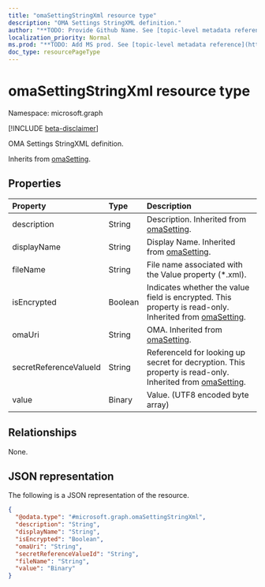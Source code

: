 ```yaml
---
title: "omaSettingStringXml resource type"
description: "OMA Settings StringXML definition."
author: "**TODO: Provide Github Name. See [topic-level metadata reference](https://msgo.azurewebsites.net/add/document/guidelines/metadata.html#topic-level-metadata)**"
localization_priority: Normal
ms.prod: "**TODO: Add MS prod. See [topic-level metadata reference](https://msgo.azurewebsites.net/add/document/guidelines/metadata.html#topic-level-metadata)**"
doc_type: resourcePageType
---
```


# omaSettingStringXml resource type

Namespace: microsoft.graph

[!INCLUDE [beta-disclaimer](../../includes/beta-disclaimer.md)]

OMA Settings StringXML definition.


Inherits from [omaSetting](../resources/omasetting.md).

## Properties
|Property|Type|Description|
|:---|:---|:---|
|description|String|Description. Inherited from [omaSetting](../resources/omasetting.md).|
|displayName|String|Display Name. Inherited from [omaSetting](../resources/omasetting.md).|
|fileName|String|File name associated with the Value property (*.xml).|
|isEncrypted|Boolean|Indicates whether the value field is encrypted. This property is read-only. Inherited from [omaSetting](../resources/omasetting.md).|
|omaUri|String|OMA. Inherited from [omaSetting](../resources/omasetting.md).|
|secretReferenceValueId|String|ReferenceId for looking up secret for decryption. This property is read-only. Inherited from [omaSetting](../resources/omasetting.md).|
|value|Binary|Value. (UTF8 encoded byte array)|

## Relationships
None.

## JSON representation
The following is a JSON representation of the resource.
<!-- {
  "blockType": "resource",
  "@odata.type": "microsoft.graph.omaSettingStringXml"
}
-->
``` json
{
  "@odata.type": "#microsoft.graph.omaSettingStringXml",
  "description": "String",
  "displayName": "String",
  "isEncrypted": "Boolean",
  "omaUri": "String",
  "secretReferenceValueId": "String",
  "fileName": "String",
  "value": "Binary"
}
```

